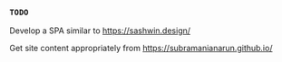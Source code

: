 
### `TODO`

Develop a SPA similar to https://sashwin.design/

Get site content appropriately from https://subramanianarun.github.io/


